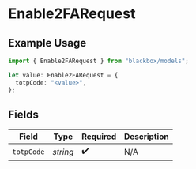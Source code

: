 # Enable2FARequest

## Example Usage

```typescript
import { Enable2FARequest } from "blackbox/models";

let value: Enable2FARequest = {
  totpCode: "<value>",
};
```

## Fields

| Field              | Type               | Required           | Description        |
| ------------------ | ------------------ | ------------------ | ------------------ |
| `totpCode`         | *string*           | :heavy_check_mark: | N/A                |